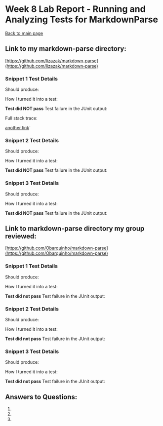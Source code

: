 # Week 8 Lab Report - Running and Analyzing Tests for MarkdownParse

[Back to main page](index.html)

## Link to my markdown-parse directory:

[https://github.com/lizazak/markdown-parse](https://github.com/lizazak/markdown-parse)

### Snippet 1 Test Details

Should produce: 

How I turned it into a test:

**Test did NOT pass**
Test failure in the JUnit output:

Full stack trace:

[another link](`google.com)`


### Snippet 2 Test Details

Should produce: 

How I turned it into a test:

**Test did NOT pass**
Test failure in the JUnit output:


### Snippet 3 Test Details

Should produce: 

How I turned it into a test:

**Test did NOT pass**
Test failure in the JUnit output:


## Link to markdown-parse directory my group reviewed:

[https://github.com/Obarquinho/markdown-parse](https://github.com/Obarquinho/markdown-parse)

### Snippet 1 Test Details

Should produce: 

How I turned it into a test:

**Test did not pass**
Test failure in the JUnit output:


### Snippet 2 Test Details

Should produce: 

How I turned it into a test:

**Test did not pass**
Test failure in the JUnit output:


### Snippet 3 Test Details

Should produce: 

How I turned it into a test:

**Test did not pass**
Test failure in the JUnit output:


## Answers to Questions:


1. 

2. 

3. 